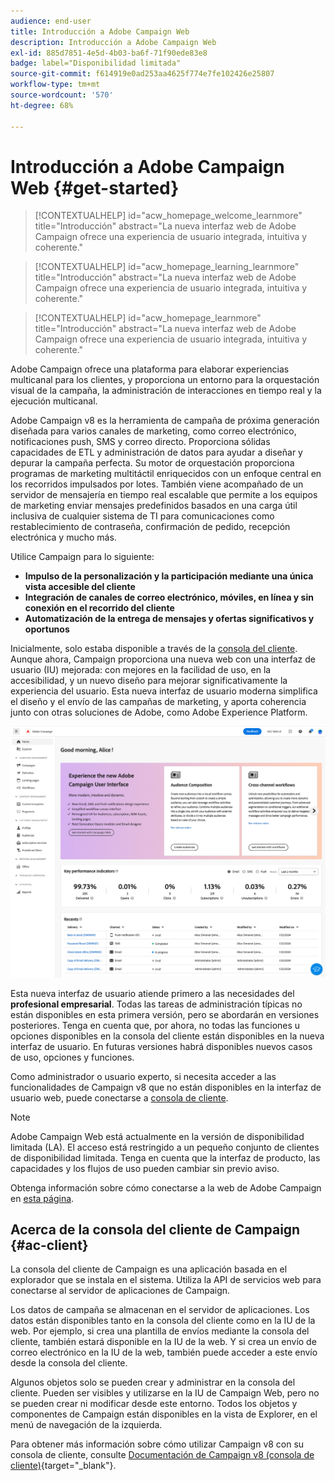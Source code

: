 ```yaml
---
audience: end-user
title: Introducción a Adobe Campaign Web
description: Introducción a Adobe Campaign Web
exl-id: 885d7851-4e5d-4b03-ba6f-71f90ede83e8
badge: label="Disponibilidad limitada"
source-git-commit: f614919e0ad253aa4625f774e7fe102426e25807
workflow-type: tm+mt
source-wordcount: '570'
ht-degree: 68%

---
```


# Introducción a Adobe Campaign Web {#get-started}

>[!CONTEXTUALHELP]
>id="acw_homepage_welcome_learnmore"
>title="Introducción"
>abstract="La nueva interfaz web de Adobe Campaign ofrece una experiencia de usuario integrada, intuitiva y coherente."

>[!CONTEXTUALHELP]
>id="acw_homepage_learning_learnmore"
>title="Introducción"
>abstract="La nueva interfaz web de Adobe Campaign ofrece una experiencia de usuario integrada, intuitiva y coherente."

>[!CONTEXTUALHELP]
>id="acw_homepage_learnmore"
>title="Introducción"
>abstract="La nueva interfaz web de Adobe Campaign ofrece una experiencia de usuario integrada, intuitiva y coherente."

Adobe Campaign ofrece una plataforma para elaborar experiencias multicanal para los clientes, y proporciona un entorno para la orquestación visual de la campaña, la administración de interacciones en tiempo real y la ejecución multicanal.

Adobe Campaign v8 es la herramienta de campaña de próxima generación diseñada para varios canales de marketing, como correo electrónico, notificaciones push, SMS y correo directo. Proporciona sólidas capacidades de ETL y administración de datos para ayudar a diseñar y depurar la campaña perfecta. Su motor de orquestación proporciona programas de marketing multitáctil enriquecidos con un enfoque central en los recorridos impulsados por lotes. También viene acompañado de un servidor de mensajería en tiempo real escalable que permite a los equipos de marketing enviar mensajes predefinidos basados en una carga útil inclusiva de cualquier sistema de TI para comunicaciones como restablecimiento de contraseña, confirmación de pedido, recepción electrónica y mucho más.

Utilice Campaign para lo siguiente:

* **Impulso de la personalización y la participación mediante una única vista accesible del cliente**
* **Integración de canales de correo electrónico, móviles, en línea y sin conexión en el recorrido del cliente**
* **Automatización de la entrega de mensajes y ofertas significativos y oportunos**


Inicialmente, solo estaba disponible a través de la [consola del cliente](#ac-client). Aunque ahora, Campaign proporciona una nueva web con una interfaz de usuario (IU) mejorada: con mejores en la facilidad de uso, en la accesibilidad, y un nuevo diseño para mejorar significativamente la experiencia del usuario. Esta nueva interfaz de usuario moderna simplifica el diseño y el envío de las campañas de marketing, y aporta coherencia junto con otras soluciones de Adobe, como Adobe Experience Platform.

![](assets/home.png)

Esta nueva interfaz de usuario atiende primero a las necesidades del **profesional empresarial**. Todas las tareas de administración típicas no están disponibles en esta primera versión, pero se abordarán en versiones posteriores. Tenga en cuenta que, por ahora, no todas las funciones u opciones disponibles en la consola del cliente están disponibles en la nueva interfaz de usuario. En futuras versiones habrá disponibles nuevos casos de uso, opciones y funciones.

Como administrador o usuario experto, si necesita acceder a las funcionalidades de Campaign v8 que no están disponibles en la interfaz de usuario web, puede conectarse a [consola de cliente](#ac-client).


>[!NOTE]
>
>Adobe Campaign Web está actualmente en la versión de disponibilidad limitada (LA). El acceso está restringido a un pequeño conjunto de clientes de disponibilidad limitada. Tenga en cuenta que la interfaz de producto, las capacidades y los flujos de uso pueden cambiar sin previo aviso.

Obtenga información sobre cómo conectarse a la web de Adobe Campaign en [esta página](connect-to-campaign.md).

## Acerca de la consola del cliente de Campaign {#ac-client}

La consola del cliente de Campaign es una aplicación basada en el explorador que se instala en el sistema. Utiliza la API de servicios web para conectarse al servidor de aplicaciones de Campaign.

Los datos de campaña se almacenan en el servidor de aplicaciones. Los datos están disponibles tanto en la consola del cliente como en la IU de la web. Por ejemplo, si crea una plantilla de envíos mediante la consola del cliente, también estará disponible en la IU de la web. Y si crea un envío de correo electrónico en la IU de la web, también puede acceder a este envío desde la consola del cliente.

Algunos objetos solo se pueden crear y administrar en la consola del cliente. Pueden ser visibles y utilizarse en la IU de Campaign Web, pero no se pueden crear ni modificar desde este entorno. Todos los objetos y componentes de Campaign están disponibles en la vista de Explorer, en el menú de navegación de la izquierda.

Para obtener más información sobre cómo utilizar Campaign v8 con su consola de cliente, consulte [Documentación de Campaign v8 (consola de cliente)](https://experienceleague.adobe.com/docs/campaign/campaign-v8/campaign-home.html?lang=es){target="_blank"}.
